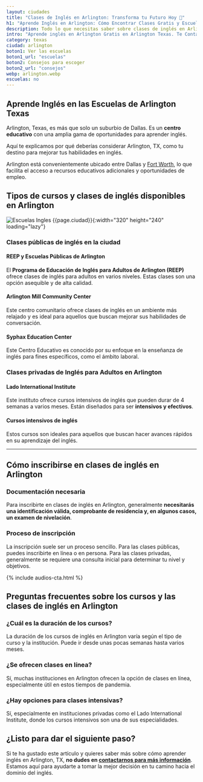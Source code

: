 ```yaml
---
layout: ciudades
title: "Clases de Inglés en Arlington: Transforma tu Futuro Hoy 🌟"
h1: "Aprende Inglés en Arlington: Cómo Encontrar Clases Gratis y Escuelas Top en TX y VA"
description: Todo lo que necesitas saber sobre clases de inglés en Arlington, TX en un solo lugar. ¡Haz clic para descubrir más!
intro: "Aprende inglés en Arlington Gratis en Arlington Texas. Te Contamos Cómo"
category: texas
ciudad: arlington
boton1: Ver las escuelas
boton1_url: "escuelas"
boton2: Consejos para escoger
boton2_url: "consejos"
webp: arlington.webp
escuelas: no
---
```

## Aprende Inglés en las Escuelas de Arlington Texas

Arlington, Texas, es más que solo un suburbio de Dallas. Es un **centro educativo** con una amplia gama de oportunidades para aprender inglés.

Aquí te explicamos por qué deberías considerar Arlington, TX, como tu destino para mejorar tus habilidades en inglés.

Arlington está convenientemente ubicado entre Dallas y [Fort Worth]({{'escuelas/forth-worth'|relative_url}}), lo que facilita el acceso a recursos educativos adicionales y oportunidades de empleo.

## Tipos de cursos y clases de inglés disponibles en Arlington

![Escuelas Ingles {{page.ciudad}}]({{site.baseurl}}/img/{{page.webp}} "Clases inglés {{page.ciudad|capitalize}}"){:width="320" height="240" loading="lazy"}

### Clases públicas de inglés en la ciudad

#### REEP y Escuelas Públicas de Arlington

El **Programa de Educación de Inglés para Adultos de Arlington (REEP)** ofrece clases de inglés para adultos en varios niveles. Estas clases son una opción asequible y de alta calidad.

#### Arlington Mill Community Center

Este centro comunitario ofrece clases de inglés en un ambiente más relajado y es ideal para aquellos que buscan mejorar sus habilidades de conversación.

#### Syphax Education Center

Este Centro Educativo es conocido por su enfoque en la enseñanza de inglés para fines específicos, como el ámbito laboral.

### Clases privadas de Inglés para Adultos en Arlington

#### Lado International Institute

Este instituto ofrece cursos intensivos de inglés que pueden durar de 4 semanas a varios meses. Están diseñados para ser **intensivos y efectivos**.

#### Cursos intensivos de inglés

Estos cursos son ideales para aquellos que buscan hacer avances rápidos en su aprendizaje del inglés.

----

## Cómo inscribirse en clases de inglés en Arlington

### Documentación necesaria

Para inscribirte en clases de inglés en Arlington, generalmente **necesitarás una identificación válida, comprobante de residencia y, en algunos casos, un examen de nivelación**.

### Proceso de inscripción

La inscripción suele ser un proceso sencillo. Para las clases públicas, puedes inscribirte en línea o en persona. Para las clases privadas, generalmente se requiere una consulta inicial para determinar tu nivel y objetivos.

{% include audios-cta.html %}

## Preguntas frecuentes sobre los cursos y las clases de inglés en Arlington

### ¿Cuál es la duración de los cursos?

La duración de los cursos de inglés en Arlington varía según el tipo de curso y la institución. Puede ir desde unas pocas semanas hasta varios meses.

### ¿Se ofrecen clases en línea?

Sí, muchas instituciones en Arlington ofrecen la opción de clases en línea, especialmente útil en estos tiempos de pandemia.

### ¿Hay opciones para clases intensivas?

Sí, especialmente en instituciones privadas como el Lado International Institute, donde los cursos intensivos son una de sus especialidades.

## ¿Listo para dar el siguiente paso?

Si te ha gustado este artículo y quieres saber más sobre cómo aprender inglés en Arlington, TX, **no dudes en [contactarnos para más información]({{'clases-en-linea'|relative_url}})**. Estamos aquí para ayudarte a tomar la mejor decisión en tu camino hacia el dominio del inglés.
